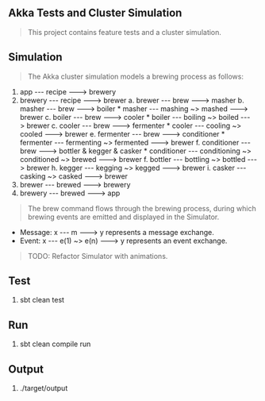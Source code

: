 Akka Tests and Cluster Simulation
---------------------------------
>This project contains feature tests and a cluster simulation.

Simulation
----------
>The Akka cluster simulation models a brewing process as follows:

1. app --- recipe ---> brewery
2. brewery --- recipe ---> brewer
    a. brewer --- brew ---> masher
    b. masher --- brew ---> boiler
        * masher --- mashing ~> mashed ---> brewer
    c. boiler --- brew ---> cooler
        * boiler --- boiling ~> boiled ---> brewer
    c. cooler --- brew ---> fermenter
        * cooler --- cooling ~> cooled ---> brewer
    e. fermenter --- brew ---> conditioner
        * fermenter --- fermenting ~> fermented ---> brewer
    f. conditioner --- brew ---> bottler & kegger & casker
        * conditioner --- conditioning ~> conditioned ~> brewed ---> brewer
    f. bottler --- bottling ~> bottled ---> brewer
    h. kegger --- kegging ~> kegged ---> brewer
    i. casker --- casking ~> casked ---> brewer
3. brewer --- brewed ---> brewery
4. brewery --- brewed ---> app

>The brew command flows through the brewing process, during which brewing events are emitted and displayed in the Simulator.

* Message: x --- m ---> y represents a message exchange.
* Event: x --- e(1) ~> e(n) ---> y represents an event exchange.

>TODO: Refactor Simulator with animations.

Test
----
1. sbt clean test

Run
---
1. sbt clean compile run

Output
------
1. ./target/output